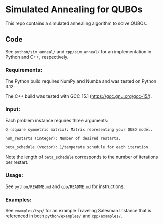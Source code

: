 # Simulated Annealing for QUBOs

This repo contains a simulated annealing algorithm to solve QUBOs.

## Code

See `python/sim_anneal/` and `cpp/sim_anneal/` for an implementation in
Python and C++, respectively.

### Requirements:

The Python build requires NumPy and Numba and was tested on Python 3.12.

The C++ build was tested with GCC 15.1 (https://gcc.gnu.org/gcc-15/).

### Input:

Each problem instance requires three arguments:

```
Q (square symmetric matrix): Matrix representing your QUBO model.

num_restarts (integer): Number of desired restarts.

beta_schedule (vector): 1/temperate schedule for each iteration.
```

Note the length of `beta_schedule` corresponds to the number of iterations
per restart.

### Usage:

See `python/README.md` and `cpp/README.md` for instructions.

### Examples:

See `examples/tsp/` for an example Traveling Salesman Instance that is
referenced in both `python/examples/` and `cpp/examples/`.

